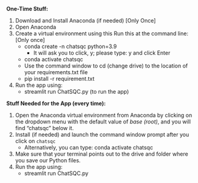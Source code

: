 **One-Time Stuff:**

1. Download and Install Anaconda (if needed) [Only Once]  
2. Open Anaconda     
3. Create a virtual environment using this Run this at the command line:  [Only once]  
	- conda create -n chatsqc python=3.9   
		+ It will ask you to click, y; please type: y and click Enter  
	- conda activate chatsqc   
	- Use the command window to cd (change drive) to the location of your requirements.txt file  
	- pip install -r requirement.txt   
4. Run the app using:
	- streamlit run ChatSQC.py (to run the app)



**Stuff Needed for the App (every time):**

1. Open the Anaconda virtual environment from Anaconda by clicking on the dropdown menu with the default value of *base (root)*, and you will find “chatsqc” below it.  
2. Install (if needed) and launch the command window prompt after you click on `chatsqc`  
	- Alternatively, you can type: conda activate chatsqc  
3. Make sure that your terminal points out to the drive and folder where you save our Python files.   
4. Run the app using:
   - streamlit run ChatSQC.py
